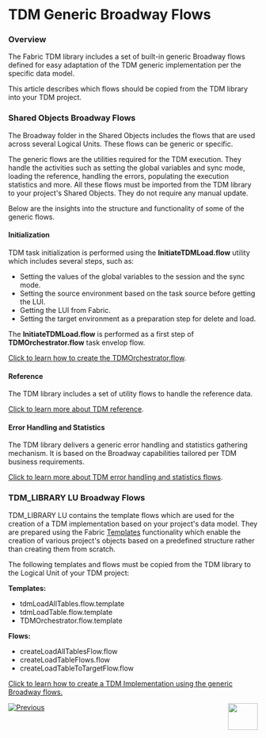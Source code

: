 # TDM Generic Broadway Flows

### Overview

The Fabric TDM library includes a set of built-in generic Broadway flows defined for easy adaptation of the TDM generic implementation per the specific data model. 

This article describes which flows should be copied from the TDM library into your TDM project.

### Shared Objects Broadway Flows

The Broadway folder in the Shared Objects includes the flows that are used across several Logical Units. These flows can be generic or specific. 

The generic flows are the utilities required for the TDM execution. They handle the activities such as setting the global variables and sync mode, loading the reference, handling the errors, populating the execution statistics and more. All these flows must be imported from the TDM library to your  project's Shared Objects. They do not require any manual update.

Below are the insights into the structure and functionality of some of the generic flows.

#### Initialization

TDM task initialization is performed using the **InitiateTDMLoad.flow** utility which includes several steps, such as:

* Setting the values of the global variables to the session and the sync mode.
* Setting the source environment based on the task source before getting the LUI.
* Getting the LUI from Fabric.
* Setting the target environment as a preparation step for delete and load.

The **InitiateTDMLoad.flow** is performed as a first step of **TDMOrchestrator.flow** task envelop flow.

[Click to learn how to create the TDMOrchestrator.flow](11_tdm_implementation_using_generic_flows.md#step-4---create-the-tdmorchestratorflow-from-template).

#### Reference

The TDM library includes a set of utility flows to handle the reference data.

[Click to learn more about TDM reference](/articles/TDM/tdm_gui/24_task_reference_tab.md).

#### Error Handling and Statistics

The TDM library delivers a generic error handling and statistics gathering mechanism. It is based on the Broadway capabilities tailored per TDM business requirements. 

[Click to learn more about TDM error handling and statistics flows](12_tdm_error_handling_and_statistics.md).

### TDM_LIBRARY LU Broadway Flows

TDM_LIBRARY LU contains the template flows which are used for the creation of a TDM implementation based on your project's data model. They are prepared using the Fabric [Templates](/articles/35_templates/01_templates_overview.md) functionality which enable the creation of various project's objects based on a predefined structure rather than creating them from scratch. 

The following templates and flows must be copied from the TDM library to the Logical Unit of your TDM project:

**Templates:**

- tdmLoadAllTables.flow.template
- tdmLoadTable.flow.template
- TDMOrchestrator.flow.template

**Flows:**

- createLoadAllTablesFlow.flow 
- createLoadTableFlows.flow 
- createLoadTableToTargetFlow.flow

[Click to learn how to create a TDM Implementation using the generic Broadway flows.](11_tdm_implementation_using_generic_flows.md)





[![Previous](/articles/images/Previous.png)]()[<img align="right" width="60" height="54" src="/articles/images/Next.png">](11_tdm_implementation_using_generic_flows.md)

